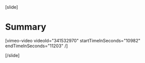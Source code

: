 [slide]
# Summary

[vimeo-video videoId="341532970" startTimeInSeconds="10982" endTimeInSeconds="11203" /]

[/slide]
